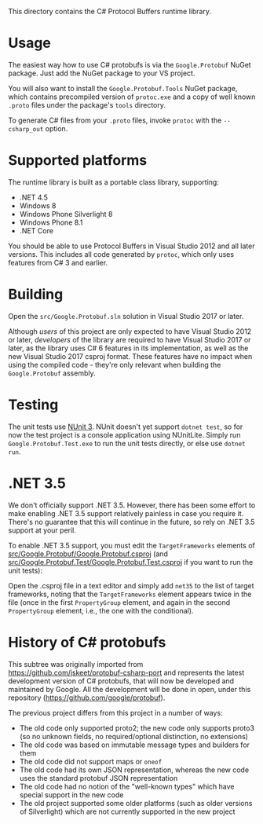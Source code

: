 This directory contains the C# Protocol Buffers runtime library.

Usage
=====

The easiest way how to use C# protobufs is via the `Google.Protobuf`
NuGet package. Just add the NuGet package to your VS project.

You will also want to install the `Google.Protobuf.Tools` NuGet package, which
contains precompiled version of `protoc.exe` and a copy of well known `.proto`
files under the package's `tools` directory.

To generate C# files from your `.proto` files, invoke `protoc` with the 
`--csharp_out` option.

Supported platforms
===================

The runtime library is built as a portable class library, supporting:

- .NET 4.5
- Windows 8
- Windows Phone Silverlight 8
- Windows Phone 8.1
- .NET Core

You should be able to use Protocol Buffers in Visual Studio 2012 and
all later versions. This includes all code generated by `protoc`,
which only uses features from C# 3 and earlier.

Building
========

Open the `src/Google.Protobuf.sln` solution in Visual Studio 2017 or
later.

Although *users* of this project are only expected to have Visual
Studio 2012 or later, *developers* of the library are required to
have Visual Studio 2017 or later, as the library uses C# 6 features
in its implementation, as well as the new Visual Studio 2017 csproj 
format. These features have no impact when using the compiled code - 
they're only relevant when building the `Google.Protobuf` assembly.

Testing
=======

The unit tests use [NUnit 3](https://github.com/nunit/nunit). NUnit doesn't yet
support `dotnet test`, so for now the test project is a console application 
using NUnitLite. Simply run `Google.Protobuf.Test.exe` to run the unit tests 
directly, or else use `dotnet run`.

.NET 3.5
========

We don't officially support .NET 3.5. However, there has been some effort 
to make enabling .NET 3.5 support relatively painless in case you require it. 
There's no guarantee that this will continue in the future, so rely on .NET 
3.5 support at your peril.

To enable .NET 3.5 support, you must edit the `TargetFrameworks` elements of 
[src/Google.Protobuf/Google.Protobuf.csproj](src/Google.Protobuf/Google.Protobuf.csproj) 
(and [src/Google.Protobuf.Test/Google.Protobuf.Test.csproj](src/Google.Protobuf.Test/Google.Protobuf.Test.csproj) 
if you want to run the unit tests): 

Open the .csproj file in a text editor and simply add `net35` to the list of 
target frameworks, noting that the `TargetFrameworks` element appears twice in 
the file (once in the first `PropertyGroup` element, and again in the second 
`PropertyGroup` element, i.e., the one with the conditional).

History of C# protobufs
=======================

This subtree was originally imported from https://github.com/jskeet/protobuf-csharp-port
and represents the latest development version of C# protobufs, that will now be developed
and maintained by Google. All the development will be done in open, under this repository
(https://github.com/google/protobuf).

The previous project differs from this project in a number of ways:

- The old code only supported proto2; the new code only supports
proto3 (so no unknown fields, no required/optional distinction, no
extensions)
- The old code was based on immutable message types and builders for
them
- The old code did not support maps or `oneof`
- The old code had its own JSON representation, whereas the new code
uses the standard protobuf JSON representation
- The old code had no notion of the "well-known types" which have
special support in the new code
- The old project supported some older platforms (such as older
versions of Silverlight) which are not currently supported in the
new project
